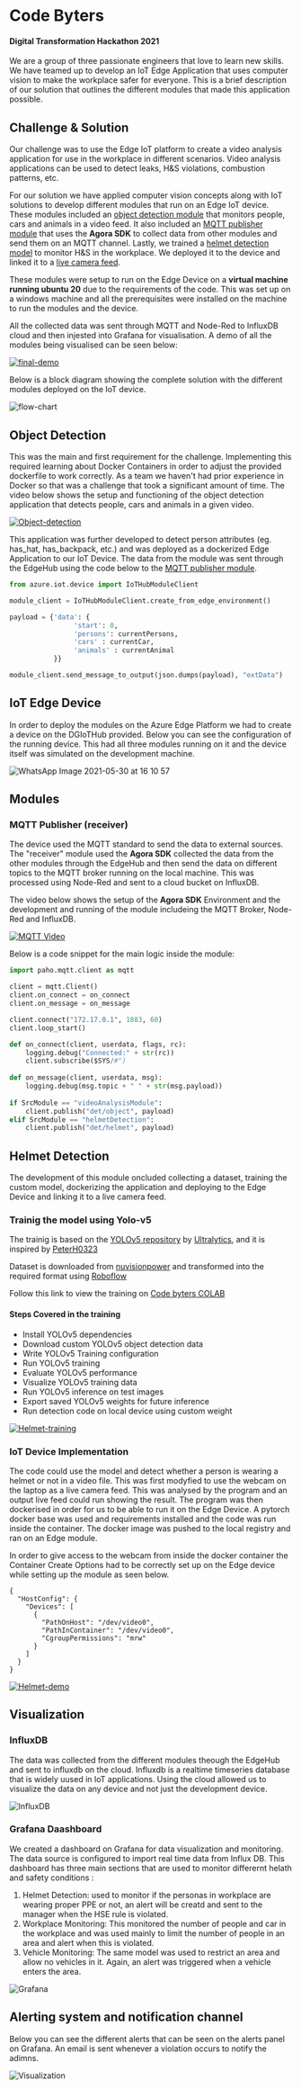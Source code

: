 
# Code Byters
#### Digital Transformation Hackathon 2021

We are a group of three passionate engineers that love to learn new skills. We have teamed up to develop an IoT Edge Application that uses computer vision to make the workplace safer for everyone. This is a brief description of our solution that outlines the different modules that made this application possible.

## Challenge & Solution

Our challenge was to use the Edge IoT platform to create a video analysis application for use in the workplace in different scenarios. Video analysis applications can be used to detect leaks, H&S violations, combustion patterns, etc.

For our solution we have applied computer vision concepts along with IoT solutions to develop different modules that run on an Edge IoT device. These modules included an [object detection module](#object-detection) that monitors people, cars and animals in a video feed. It also included an [MQTT publisher module](#mqtt-publisher-receiver) that uses the **Agora SDK** to collect data from other modules and send them on an MQTT channel. Lastly, we trained a [helmet detection model](#trainig-the-model-using-yolo-v5) to monitor H&S in the workplace. We deployed it to the device and linked it to a [live camera feed](#iot-device-implementation).

These modules were setup to run on the Edge Device on a **virtual machine running ubuntu 20** due to the requirements of the code. This was set up on a windows machine and all the prerequisites were installed on the machine to run the modules and the device.

All the collected data was sent through MQTT and Node-Red to InfluxDB cloud and then injested into Grafana for visualisation. A demo of all the modules being visualised can be seen below:

[![final-demo](https://user-images.githubusercontent.com/85012228/120103786-0a5cbf80-c15a-11eb-8907-893b20bc605a.png)](https://youtu.be/s8Ydi4YPymU?list=PLItZkaSiINE6jMAruIIjf6_oiqE7TI6m6)

Below is a block diagram showing the complete solution with the different modules deployed on the IoT device.

![flow-chart](https://user-images.githubusercontent.com/85012228/121373898-1f023a00-c948-11eb-9ab9-c372881ff19c.png)

## Object Detection

This was the main and first requirement for the challenge. Implementing this required learning about Docker Containers in order to adjust the provided dockerfile to work correctly. As a team we haven't had prior experience in Docker so that was a challenge that took a significant amount of time. The video below shows the setup and functioning of the object detection application that detects people, cars and animals in a given video.

[![Object-detection](https://user-images.githubusercontent.com/85012228/120103938-bb635a00-c15a-11eb-98bd-8d70245bd2ab.png)](https://youtu.be/VA3kkuE63co?list=PLItZkaSiINE6jMAruIIjf6_oiqE7TI6m6)

This application was further developed to detect person attributes (eg. has_hat, has_backpack, etc.) and was deployed as a dockerized Edge Application to our IoT Device. The data from the module was sent through the EdgeHub using the code below to the [MQTT publisher module](#mqtt-publisher-receiver).

``` python
from azure.iot.device import IoTHubModuleClient

module_client = IoTHubModuleClient.create_from_edge_environment()

payload = {'data': {
                'start': 0,
                'persons': currentPersons,
                'cars' : currentCar,
                'animals' : currentAnimal
           }}

module_client.send_message_to_output(json.dumps(payload), "extData")

```

## IoT Edge Device

In order to deploy the modules on the Azure Edge Platform we had to create a device on the DGIoTHub provided. Below you can see the configuration of the running device. This had all three modules running on it and the device itself was simulated on the development machine.

![WhatsApp Image 2021-05-30 at 16 10 57](https://user-images.githubusercontent.com/85012228/120105506-ddaca600-c161-11eb-9451-646e0c4507be.jpeg)

## Modules

### MQTT Publisher (receiver)

The device used the MQTT standard to send the data to external sources. The "receiver" module used the **Agora SDK** collected the data from the other modules through the EdgeHub and then send the data on different topics to the MQTT broker running on the local machine. This was processed using Node-Red and sent to a cloud bucket on InfluxDB.

The video below shows the setup of the **Agora SDK** Environment and the development and running of the module includeing the MQTT Broker, Node-Red and InfluxDB.

[![MQTT Video](https://user-images.githubusercontent.com/85012228/120103964-dfbf3680-c15a-11eb-8e70-ac28cab445c8.png)](https://youtu.be/YNCJL30d3t8?list=PLItZkaSiINE6jMAruIIjf6_oiqE7TI6m6)

Below is a code snippet for the main logic inside the module:

```python
import paho.mqtt.client as mqtt

client = mqtt.Client()
client.on_connect = on_connect
client.on_message = on_message

client.connect("172.17.0.1", 1883, 60)
client.loop_start()

def on_connect(client, userdata, flags, rc):
    logging.debug("Connected:" + str(rc))
    client.subscribe($SYS/#")
    
def on_message(client, userdata, msg):
    logging.debug(msg.topic + " " + str(msg.payload))
    
if SrcModule == "videoAnalysisModule":
    client.publish("det/object", payload)
elif SrcModule == "helmetDetection":
    client.publish("det/helmet", payload)
```

## Helmet Detection

The development of this module oncluded collecting a dataset, training the custom model, dockerizing the application and deploying to the Edge Device and linking it to a live camera feed.

### Trainig the model using Yolo-v5
The trainig is based on the [YOLOv5 repository](https://github.com/ultralytics/yolov5) by [Ultralytics](https://www.ultralytics.com/), and it is inspired by [PeterH0323](https://github.com/PeterH0323/Smart_Construction) 

Dataset is downloaded from [nuvisionpower](https://github.com/njvisionpower/Safety-Helmet-Wearing-Dataset) and transformed into the required format using [Roboflow](https://roboflow.com/)

Follow this link to view the training on [Code byters COLAB](https://colab.research.google.com/drive/1xCgBS7XCsMftAK2gccdvB4Gsx4K5APZX?usp=sharing)

#### Steps Covered in the training

* Install YOLOv5 dependencies
* Download custom YOLOv5 object detection data
* Write YOLOv5 Training configuration
* Run YOLOv5 training
* Evaluate YOLOv5 performance
* Visualize YOLOv5 training data
* Run YOLOv5 inference on test images
* Export saved YOLOv5 weights for future inference
* Run detection code on local device using custom weight

[![Helmet-training](https://user-images.githubusercontent.com/85012228/120104030-2b71e000-c15b-11eb-88d3-3ffb658a9c1a.png)](https://youtu.be/nJqgFT8EmWM?list=PLItZkaSiINE6jMAruIIjf6_oiqE7TI6m6)

### IoT Device Implementation

The code could use the model and detect whether a person is wearing a helmet or not in a video file. This was first modyfied to use the webcam on the laptop as a live camera feed. This was analysed by the program and an output live feed could run showing the result. The program was then dockerised in order for us to be able to run it on the Edge Device. A pytorch docker base was used and requirements installed and the code was run inside the container. The docker image was pushed to the local registry and ran on an Edge module.

In order to give access to the webcam from inside the docker container the Container Create Options had to be correctly set up on the Edge device while setting up the module as seen below.

```
{
  "HostConfig": {
    "Devices": [
      {
        "PathOnHost": "/dev/video0",
        "PathInContainer": "/dev/video0",
        "CgroupPermissions": "mrw"
      }
    ]
  }
}
```

[![Helmet-demo](https://user-images.githubusercontent.com/85012228/120104050-493f4500-c15b-11eb-8da3-23b309ddb22a.png)](https://youtu.be/XRuh1KX5Yr8?list=PLItZkaSiINE6jMAruIIjf6_oiqE7TI6m6)

## Visualization
### InfluxDB

The data was collected from the different modules theough the EdgeHub and sent to influxdb on the cloud. Influxdb is a realtime timeseries database that is widely uused in IoT applications. Using the cloud allowed us to visualize the data on any device and not just the development device.

![InfluxDB](https://user-images.githubusercontent.com/85012228/120104259-3da04e00-c15c-11eb-9fcf-8e0bb2b497b9.jpg)

### Grafana Daashboard

We created a dashboard on Grafana for data visualization and monitoring. The data source is configured to import real time data from Influx DB. This dashboard has three main sections that are used to monitor differernt helath and safety conditions :
  1. Helmet Detection: used to monitor if the personas in workplace are wearing proper PPE or not, an alert will be creatd and sent to the manager when the HSE rule is violated.
  1. Workplace Monitoring: This monitored the number of people and car in the workplace and was used mainly to limit the number of people in an area and alert when this is violated.
  1. Vehicle Monitoring: The same model was used to restrict an area and allow no vehicles in it. Again, an alert was triggered when a vehicle enters the area.

![Grafana](https://user-images.githubusercontent.com/85012228/120094459-26943880-c129-11eb-8d52-e0b5f2d89153.png)

## Alerting system and notification channel

Below you can see the different alerts that can be seen on the alerts panel on Grafana. An email is sent whenever a violation occurs to notify the adimns.

![Visualization](https://user-images.githubusercontent.com/85012228/121374658-be273180-c948-11eb-9531-847462d31170.png)
